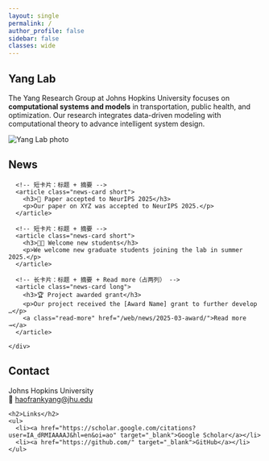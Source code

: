 ```yaml
---
layout: single
permalink: /
author_profile: false
sidebar: false
classes: wide
---
```


<div class = "hero-wrapper">
  <section class="hero-section">
    <div class="hero-text">
      <h1>Yang Lab</h1>
      <p>
        The Yang Research Group at Johns Hopkins University focuses on
        <strong>computational systems and models</strong> in transportation,
        public health, and optimization. Our research integrates data-driven
        modeling with computational theory to advance intelligent system design.
      </p>
    </div>
    <div class="hero-image">
      <img src="{{ '/assets/images/lab1.png' | relative_url }}" alt="Yang Lab photo">
    </div>
  </section>
</div>

<div class="home-grid">

<section>
  <h2>News</h2>

  <section class="news-section">
    <div class="news-grid">

      <!-- 短卡片：标题 + 摘要 -->
      <article class="news-card short">
        <h3>🎉 Paper accepted to NeurIPS 2025</h3>
        <p>Our paper on XYZ was accepted to NeurIPS 2025.</p>
      </article>

      <!-- 短卡片：标题 + 摘要 -->
      <article class="news-card short">
        <h3>👩‍🎓 Welcome new students</h3>
        <p>We welcome new graduate students joining the lab in summer 2025.</p>
      </article>

      <!-- 长卡片：标题 + 摘要 + Read more（占两列） -->
      <article class="news-card long">
        <h3>🏆 Project awarded grant</h3>
        <p>Our project received the [Award Name] grant to further develop …</p>
        <a class="read-more" href="/web/news/2025-03-award/">Read more →</a>
      </article>

    </div>
  </section>
</section>

  <aside>
    <h2>Contact</h2>
    <p>
      Johns Hopkins University<br>
      📧 <a href="mailto:haofrankyang@jhu.edu">haofrankyang@jhu.edu</a>
    </p>

    <h2>Links</h2>
    <ul>
      <li><a href="https://scholar.google.com/citations?user=IA_dRMIAAAAJ&hl=en&oi=ao" target="_blank">Google Scholar</a></li>
      <li><a href="https://github.com/" target="_blank">GitHub</a></li>
    </ul>
  </aside>

</div>
